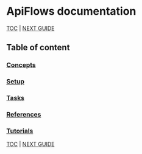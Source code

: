 # ApiFlows documentation

[TOC](#table-of-content) | [NEXT GUIDE](./Concepts.md)

## Table of content
### [Concepts](./Concepts.md)
### [Setup](./Setup.md)
### [Tasks](./Tasks.md)
### [References](./References.md)
### [Tutorials](./Tutorials.md)

[TOC](#table-of-content) | [NEXT GUIDE](./Concepts.md)
